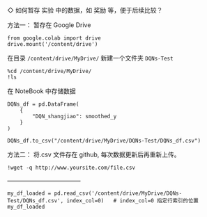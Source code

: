 ◇ 如何暂存 实验 中的数据，如 奖励 等，便于后续比较？

方法一： 暂存在 Google Drive

```
from google.colab import drive
drive.mount('/content/drive')
```

在目录 `/content/drive/MyDrive/` 新建一个文件夹 `DQNs-Test`

```
%cd /content/drive/MyDrive/
!ls
```



在 NoteBook 中存储数据

```
DQNs_df = pd.DataFrame(
    {
        "DQN_shangjiao": smoothed_y
    }
)

DQNs_df.to_csv("/content/drive/MyDrive/DQNs-Test/DQNs_df.csv")
```

方法二： 将.csv 文件存在 github, 每次数据更新后再重新上传。 

```
!wget -q http://www.yoursite.com/file.csv
```

————————————
```
my_df_loaded = pd.read_csv('/content/drive/MyDrive/DQNs-Test/DQNs_df.csv', index_col=0)   # index_col=0 指定行索引的位置
my_df_loaded
```


